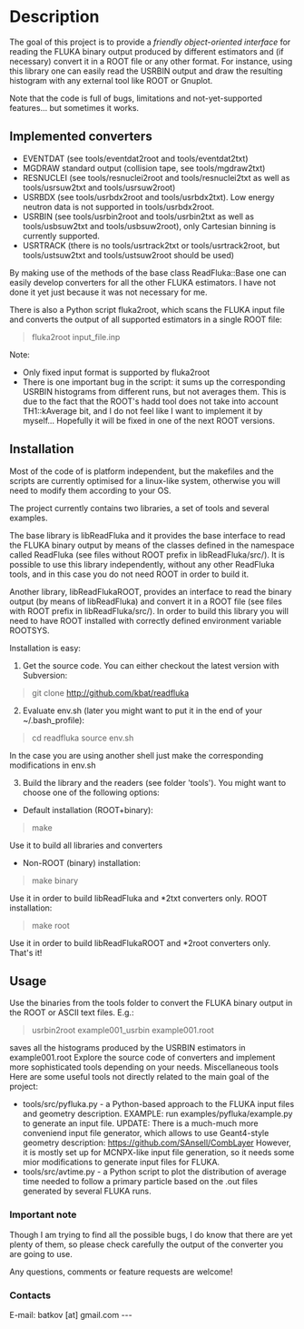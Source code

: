 # Description
The goal of this project is to provide a *friendly object-oriented interface* for reading the FLUKA binary output produced by different estimators and (if necessary) convert it in a ROOT file or any other format. For instance, using this library one can easily read the USRBIN output and draw the resulting histogram with any external tool like ROOT or Gnuplot.

Note that the code is full of bugs, limitations and not-yet-supported features... but sometimes it works.

## Implemented converters
* EVENTDAT (see tools/eventdat2root and tools/eventdat2txt)
* MGDRAW standard output (collision tape, see tools/mgdraw2txt)
* RESNUCLEI (see tools/resnuclei2root and tools/resnuclei2txt as well as tools/usrsuw2txt and tools/usrsuw2root)
* USRBDX (see tools/usrbdx2root and tools/usrbdx2txt). Low energy neutron data is not supported in tools/usrbdx2root.
* USRBIN (see tools/usrbin2root and tools/usrbin2txt as well as tools/usbsuw2txt and tools/usbsuw2root), only Cartesian binning is currently supported.
* USRTRACK (there is no tools/usrtrack2txt or tools/usrtrack2root, but tools/ustsuw2txt and tools/ustsuw2root should be used)

By making use of the methods of the base class ReadFluka::Base one can easily develop converters for all the other FLUKA estimators. I have not done it yet just because it was not necessary for me.

There is also a Python script fluka2root, which scans the FLUKA input file and converts the output of all supported estimators in a single ROOT file:
> fluka2root input_file.inp

Note:
* Only fixed input format is supported by fluka2root
* There is one important bug in the script: it sums up the corresponding USRBIN histograms from different runs, but not averages them. This is due to the fact that the ROOT's hadd tool does not take into account TH1::kAverage bit, and I do not feel like I want to implement it by myself... Hopefully it will be fixed in one of the next ROOT versions.

## Installation
Most of the code of is platform independent, but the makefiles and the scripts are currently optimised for a linux-like system, otherwise you will need to modify them according to your OS.

The project currently contains two libraries, a set of tools and several examples.

The base library is libReadFluka and it provides the base interface to read the FLUKA binary output by means of the classes defined in the namespace called ReadFluka (see files without ROOT prefix in libReadFluka/src/). It is possible to use this library independently, without any other ReadFluka tools, and in this case you do not need ROOT in order to build it.

Another library, libReadFlukaROOT, provides an interface to read the binary output (by means of libReadFluka) and convert it in a ROOT file (see files with ROOT prefix in libReadFluka/src/). In order to build this library you will need to have ROOT installed with correctly defined environment variable ROOTSYS.

Installation is easy:

1. Get the source code. You can either checkout the latest version with Subversion:
> git clone http://github.com/kbat/readfluka

2. Evaluate env.sh (later you might want to put it in the end of your ~/.bash_profile):
> cd readfluka
> source env.sh

  In the case you are using another shell just make the corresponding modifications in env.sh

3. Build the library and the readers (see folder 'tools'). You might want to choose one of the following options:
 * Default installation (ROOT+binary):

> make

  Use it to build all libraries and converters
  * Non-ROOT (binary) installation:

> make binary

Use it in order to build libReadFluka and *2txt converters only.
ROOT installation:
> make root

Use it in order to build libReadFlukaROOT and *2root converters only.
That's it!

## Usage
Use the binaries from the tools folder to convert the FLUKA binary output in the ROOT or ASCII text files. E.g.:
> usrbin2root example001_usrbin example001.root

saves all the histograms produced by the USRBIN estimators in example001.root
Explore the source code of converters and implement more sophisticated tools depending on your needs.
Miscellaneous tools
Here are some useful tools not directly related to the main goal of the project:

* tools/src/pyfluka.py - a Python-based approach to the FLUKA input files and geometry description. EXAMPLE: run examples/pyfluka/example.py to generate an input file. UPDATE: There is a much-much more conveniend input file generator, which allows to use Geant4-style geometry description: https://github.com/SAnsell/CombLayer However, it is mostly set up for MCNPX-like input file generation, so it needs some mior modifications to generate input files for FLUKA.
* tools/src/avtime.py - a Python script to plot the distribution of average time needed to follow a primary particle based on the .out files generated by several FLUKA runs.

### Important note
Though I am trying to find all the possible bugs, I do know that there are yet plenty of them, so please check carefully the output of the converter you are going to use.

Any questions, comments or feature requests are welcome!

### Contacts
E-mail: batkov [at] gmail.com ---
